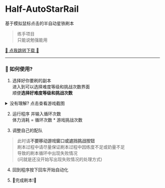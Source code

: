 # Half-AutoStarRail
基于模拟鼠标点击的半自动星铁刷本  
> 练手项目   
> 只能说勉强能用

[💫 点我跳转下载 💫](https://cowtransfer.com/s/8083fd56cc6d4d)

---
### 🚀 如何使用?
1. 选择好你要刷的副本   
进入到可以选择难度等级和挑战次数界面    
顺便**选择好难度等级和挑战次数**   
<details>
<summary>没有理解? 点击查看游戏截图</summary>

图片加载速度因网络环境而异

![屏幕截图 2023-12-03 121020](https://github.com/ZiHaoSaMa66/Half-AutoStarRail/assets/134737096/ae27fb68-c01c-4639-93e5-e168ee877f6a)

</details>

2. 运行程序 并输入循环次数   
体力消耗 = 循环次数 * 游戏挑战次数   

3. 调整自己的配队   

> 此时请**不要移动游戏窗口或遮挡挑战按钮**   
> 刷本过程中请尽量保证刷本过程中因练度不足或奶量不足   
> 导致的刷本循环中出现失败情况   
> (问就是还没开始写出现失败情况的处理方式)   

4. 回到程序按下回车开始自动化
 
5. 🌈完成刷本!🌈
